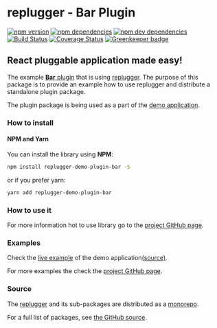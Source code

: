 # replugger - Bar Plugin 

[![npm version](https://img.shields.io/npm/v/replugger-demo-plugin-bar.svg)](https://www.npmjs.com/package/replugger-demo-plugin-bar)
[![npm dependencies](https://img.shields.io/david/macku/replugger.svg)](https://david-dm.org/macku/replugger)
[![npm dev dependencies](https://img.shields.io/david/dev/macku/replugger.svg)](https://david-dm.org/macku/replugger?type=dev)
[![Build Status](https://travis-ci.org/macku/replugger.svg)](https://travis-ci.org/macku/replugger)
[![Coverage Status](https://s3.amazonaws.com/assets.coveralls.io/badges/coveralls_100.svg)](https://coveralls.io/github/macku/replugger?branch=master)
[![Greenkeeper badge](https://badges.greenkeeper.io/macku/replugger.svg)](https://greenkeeper.io/)

## React pluggable application made easy!

The example [**Bar** plugin](https://github.com/macku/replugger/tree/master/packages/demo-plugin-bar) that is using [replugger](https://github.com/macku/replugger). The purpose of this package is to provide an example how to use replugger and distribute a standalone plugin package.

The plugin package is being used as a part of the [demo application](https://github.com/macku/replugger/tree/master/packages/demo-app).

### How to install

#### NPM and Yarn

You can install the library using **NPM**:

```bash
npm install replugger-demo-plugin-bar -S
```

or if you prefer yarn:

```bash
yarn add replugger-demo-plugin-bar
```

### How to use it

For more information hot to use library go to the [project GitHub page](https://github.com/macku/replugger).

### Examples

Check the [live example](https://stackblitz.com/edit/replugger-demo-app) of the demo application[(source)](https://github.com/macku/replugger/tree/master/packages/demo-app).

For more examples the check the [project GitHub page](https://github.com/macku/replugger).

### Source

The [replugger](https://github.com/macku/replugger) and its sub-packages are distributed as a [monorepo](https://github.com/babel/babel/blob/master/doc/design/monorepo.md).

For a full list of packages, see [the GitHub source](https://github.com/macku/replugger/tree/master/packages).

